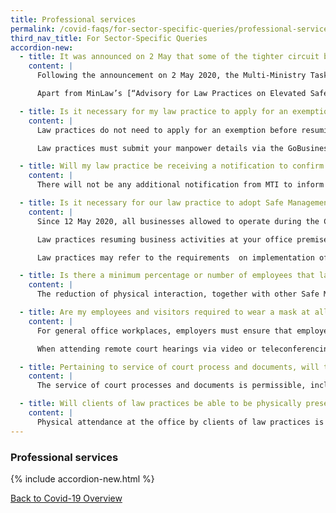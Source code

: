 ```yaml
---
title: Professional services
permalink: /covid-faqs/for-sector-specific-queries/professional-services
third_nav_title: For Sector-Specific Queries
accordion-new:
  - title: It was announced on 2 May that some of the tighter circuit breaker measures will be progressively eased in the coming weeks, does this mean law practices can resume regular business activities?
    content: |
      Following the announcement on 2 May 2020, the Multi-Ministry Taskforce announced on 19 May 2020 that Circuit Breaker measures will be gradually eased from 2 June 2020, and businesses will be allowed to resume activities in a phased manner. Legal services are included in the list of businesses (accurate as of 19 May 2020) that may operate from 2 June 2020.

      Apart from MinLaw’s [“Advisory for Law Practices on Elevated Safe Distancing Measures – Gradual Resumption of Business Activities”](https://www.mlaw.gov.sg/news/announcements/advisory-for-law-practices-on-elevated-safe-distancing-measures-gradual-resumption-of-business-activities){:target="_blank"} issued on 20 May 2020, you may refer to MTI’s advisory on the gradual resumption of business activities in phases at [Resumption of activities from 2 June 2020](https://www.mti.gov.sg/-/media/MTI/Newsroom/Press-Releases/2020/05/MTI-Advisory-on-resumption-of-activities-from-2-June-2020.pdf){:target="_blank"}. The list of business and facilities that are allowed to resume operations can be found [here](/permittedlist/). This list will be updated as more activities and services resume.

  - title: Is it necessary for my law practice to apply for an exemption to be able to operate from 2 June onwards?
    content: |
      Law practices do not need to apply for an exemption before resuming operations. MTI will grant law practices a class exemption to resume business, subject to your law practice’s implementation of Safe Management Measures.

      Law practices must submit your manpower details via the GoBusiness portal within two weeks of the date of resumption of operations. Law practices may submit your manpower details using the “Permissions and Manpower Declaration” button on GoBusiness from 26 May onwards. Law practices are reminded to adopt telecommuting to the maximum extent and employees should only come into the office when demonstratively needed, e.g. to access specialised systems.

  - title: Will my law practice be receiving a notification to confirm that my practice is able to resume operations at our office premises on 2 June 2020?
    content: |
      There will not be any additional notification from MTI to inform law practices that you are able to resume business activities at your office premises from 2 June 2020. Business entities that are unsure if they can operate can check their SSIC against the list of permitted services that can resume operations on 2 June 2020 [here](/images/covid/Permittedserviceslist2.pdf){:target="_blank"}.

  - title: Is it necessary for our law practice to adopt Safe Management Measures?
    content: |
      Since 12 May 2020, all businesses allowed to operate during the Circuit Breaker period have been required to implement Safe Management Measures. This includes law practices operating during the Circuit Breaker period under General Exemptions.   

      Law practices resuming business activities at your office premises from 2 June 2020, must comply with the requirements for Safe Management Measures before resuming workplace activities, in order to provide a safe working environment for your employees and prevent transmission at the workplace. These measures must be implemented in a sustainable manner for as long as necessary. Strict checks will be conducted, and law practices that do not provide a safe workplace for your employees will have your operations suspended until you are able to do so.

      Law practices may refer to the requirements  on implementation of Safe Management Measures on [“Requirements for Safe Management Measures at the workplace after Circuit Breaker period”](https://www.mom.gov.sg/covid-19/requirements-for-safe-management-measures){:target="_blank"}.  

  - title: Is there a minimum percentage or number of employees that law practices must place on work from home arrangements with the resumption of business activities from 2 June 2020?
    content: |
      The reduction of physical interaction, together with other Safe Management Measures at the workplace, is necessary to ensure a safe working environment and minimise the spread of COVID-19. Employers should adopt telecommuting to the maximum as far as reasonably practicable. The proportion of employees that are able to telecommute will vary in different workplaces and sectors due to differing operational requirements. The onus is on the employers to show that they have made reasonable effort to facilitate working from home.  

  - title: Are my employees and visitors required to wear a mask at all times at the workplace?
    content: |
      For general office workplaces, employers must ensure that employees and visitors wear a mask at all times at the workplace, except during activities that require masks to be removed such as when eating or drinking. Supplementary personal protective equipment is encouraged, whenever relevant. This is in addition to the other Safe Management Measures that must be in place at the workplace.

      When attending remote court hearings via video or teleconferencing, lawyers may remove their masks to speak, while observing other Safe Management Measures.

  - title: Pertaining to service of court process and documents, will the court process servers of law practices be able to carry out services of process on parties including individuals at their residences or offices?
    content: |
      The service of court processes and documents is permissible, including delivery by hand where necessary, as process servers will be providing an essential service of the law practice, which is a permitted business. The process servers should observe safe distancing and take all other necessary precautions required under the Control Order at all times.

  - title: Will clients of law practices be able to be physically present at the offices of law practices for the purpose of meetings, notarization, signing of wills, contracts, mortgages, instruments of conveyancing and other legal documents?
    content: |
      Physical attendance at the office by clients of law practices is permitted only where their physical presence is necessary, such as to complete a contract or transaction that is legally required to be completed in person. Employees of the law practice and clients are required to observe Safe Management Measures requirements at all times.
---
```


### Professional services

{% include accordion-new.html %}

[Back to Covid-19 Overview](/covid/)
